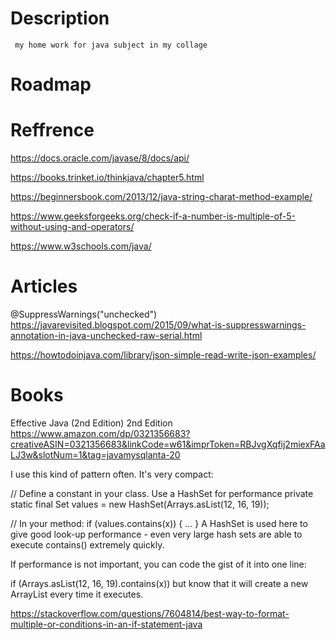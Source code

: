 # Description

     my home work for java subject in my collage




# Roadmap


# Reffrence
        
https://docs.oracle.com/javase/8/docs/api/

https://books.trinket.io/thinkjava/chapter5.html

https://beginnersbook.com/2013/12/java-string-charat-method-example/

https://www.geeksforgeeks.org/check-if-a-number-is-multiple-of-5-without-using-and-operators/

https://www.w3schools.com/java/




# Articles

@SuppressWarnings("unchecked")
https://javarevisited.blogspot.com/2015/09/what-is-suppresswarnings-annotation-in-java-unchecked-raw-serial.html

https://howtodoinjava.com/library/json-simple-read-write-json-examples/





# Books

Effective Java (2nd Edition) 2nd Edition
https://www.amazon.com/dp/0321356683?creativeASIN=0321356683&linkCode=w61&imprToken=RBJvgXqfij2miexFAaLJ3w&slotNum=1&tag=javamysqlanta-20













I use this kind of pattern often. It's very compact:

// Define a constant in your class. Use a HashSet for performance
private static final Set<Integer> values = new HashSet<Integer>(Arrays.asList(12, 16, 19));

// In your method:
if (values.contains(x)) {
    ...
}
A HashSet is used here to give good look-up performance - even very large hash sets are able to execute contains() extremely quickly.

If performance is not important, you can code the gist of it into one line:

if (Arrays.asList(12, 16, 19).contains(x))
but know that it will create a new ArrayList every time it executes.

https://stackoverflow.com/questions/7604814/best-way-to-format-multiple-or-conditions-in-an-if-statement-java
